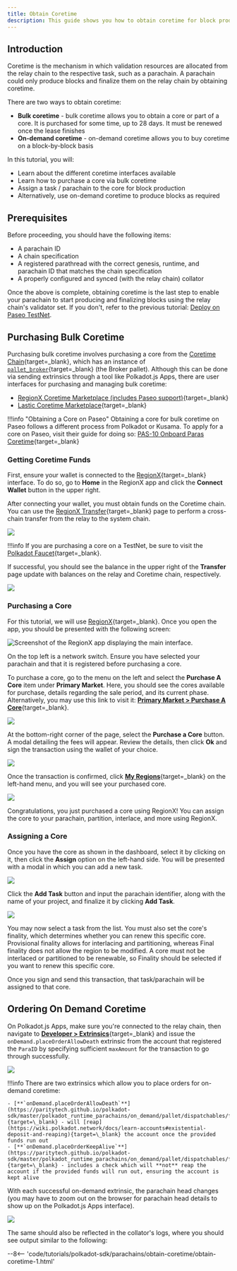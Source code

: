 ```yaml
---
title: Obtain Coretime
description: This guide shows you how to obtain coretime for block production using on-demand or bulk options.
---
```


## Introduction

Coretime is the mechanism in which validation resources are allocated from the relay chain to the respective task, such as a parachain. A parachain could only produce blocks and finalize them on the relay chain by obtaining coretime.

There are two ways to obtain coretime:

- **Bulk coretime** - bulk coretime allows you to obtain a core or part of a core. It is purchased for some time, up to 28 days. It must be renewed once the lease finishes
- **On-demand coretime** - on-demand coretime allows you to buy coretime on a block-by-block basis

In this tutorial, you will:

- Learn about the different coretime interfaces available
- Learn how to purchase a core via bulk coretime
- Assign a task / parachain to the core for block production
- Alternatively, use on-demand coretime to produce blocks as required

## Prerequisites 

Before proceeding, you should have the following items:

- A parachain ID
- A chain specification
- A registered parathread with the correct genesis, runtime, and parachain ID that matches the chain specification
- A properly configured and synced (with the relay chain) collator

Once the above is complete, obtaining coretime is the last step to enable your parachain to start producing and finalizing blocks using the relay chain's validator set. If you don't, refer to the previous tutorial: [Deploy on Paseo TestNet](todo).

## Purchasing Bulk Coretime

Purchasing bulk coretime involves purchasing a core from the [Coretime Chain](/polkadot-protocol/architecture/system-chains/coretime/){target=\_blank}, which has an instance of [`pallet_broker`](https://paritytech.github.io/polkadot-sdk/master/pallet_broker/index.html){target=\_blank} (the Broker pallet). Although this can be done via sending extrinsics through a tool like Polkadot.js Apps, there are user interfaces for purchasing and managing bulk coretime:

- [RegionX Coretime Marketplace (includes Paseo support)](https://app.regionx.tech){target=\_blank}
- [Lastic Coretime Marketplace](https://www.lastic.xyz/polkadot/bulkcore1){target=\_blank}
  
!!!info "Obtaining a Core on Paseo"
    Obtaining a core for bulk coretime on Paseo follows a different process from Polkadot or Kusama. To apply for a core on Paseo, visit their guide for doing so: [PAS-10 Onboard Paras Coretime](https://github.com/paseo-network/paseo-action-submission/blob/main/pas/PAS-10-Onboard-paras-coretime.md#summary){target=\_blank} 

### Getting Coretime Funds

First, ensure your wallet is connected to the [RegionX](https://app.regionx.tech){target=\_blank} interface. To do so, go to **Home** in the RegionX app and click the **Connect Wallet** button in the upper right.

After connecting your wallet, you must obtain funds on the Coretime chain. You can use the [RegionX Transfer](https://app.regionx.tech/transfer){target=\_blank} page to perform a cross-chain transfer from the relay to the system chain.

![](/images/tutorials/polkadot-sdk/parachains/obtain-coretime/obtain-coretime-1.webp)

!!!info 
    If you are purchasing a core on a TestNet, be sure to visit the [Polkadot Faucet](https://faucet.polkadot.io/westend){target=\_blank}.

If successful, you should see the balance in the upper right of the **Transfer** page update with balances on the relay and Coretime chain, respectively.

![](/images/tutorials/polkadot-sdk/parachains/obtain-coretime/obtain-coretime-2.webp)

### Purchasing a Core

For this tutorial, we will use [RegionX](https://app.regionx.tech){target=\_blank}. Once you open the app, you should be presented with the following screen:

![Screenshot of the RegionX app displaying the main interface.](/images/tutorials/polkadot-sdk/parachains/obtain-coretime/obtain-coretime-3.webp)

On the top left is a network switch. Ensure you have selected your parachain and that it is registered before purchasing a core.

To purchase a core, go to the menu on the left and select the **Purchase A Core** item under **Primary Market**. Here, you should see the cores available for purchase, details regarding the sale period, and its current phase. Alternatively, you may use this link to visit it: [**Primary Market > Purchase A Core**](https://app.regionx.tech/purchase){target=\_blank}.

![](/images/tutorials/polkadot-sdk/parachains/obtain-coretime/obtain-coretime-4.webp)

At the bottom-right corner of the page, select the **Purchase a Core** button. A modal detailing the fees will appear. Review the details, then click **Ok** and sign the transaction using the wallet of your choice.

![](/images/tutorials/polkadot-sdk/parachains/obtain-coretime/obtain-coretime-5.webp)

Once the transaction is confirmed, click [**My Regions**](https://app.regionx.tech/regions){target=\_blank} on the left-hand menu, and you will see your purchased core.

![](/images/tutorials/polkadot-sdk/parachains/obtain-coretime/obtain-coretime-6.webp)

Congratulations, you just purchased a core using RegionX! You can assign the core to your parachain, partition, interlace, and more using RegionX.

### Assigning a Core

Once you have the core as shown in the dashboard, select it by clicking on it, then click the **Assign** option on the left-hand side. You will be presented with a modal in which you can add a new task.

![](/images/tutorials/polkadot-sdk/parachains/obtain-coretime/obtain-coretime-7.webp)

Click the **Add Task** button and input the parachain identifier, along with the name of your project, and finalize it by clicking **Add Task**.

![](/images/tutorials/polkadot-sdk/parachains/obtain-coretime/obtain-coretime-8.webp)

You may now select a task from the list. You must also set the core's finality, which determines whether you can renew this specific core. Provisional finality allows for interlacing and partitioning, whereas Final finality does not allow the region to be modified. A core must not be interlaced or partitioned to be renewable, so Finality should be selected if you want to renew this specific core.

Once you sign and send this transaction, that task/parachain will be assigned to that core.

## Ordering On Demand Coretime

On Polkadot.js Apps, make sure you're connected to the relay chain, then navigate to [**Developer > Extrinsics**](https://polkadot.js.org/apps/#/extrinsics){target=\_blank} and issue the `onDemand.placeOrderAllowDeath` extrinsic from the account that registered the `ParaID` by specifying sufficient `maxAmount` for the transaction to go through successfully.

![](/images/tutorials/polkadot-sdk/parachains/obtain-coretime/obtain-coretime-9.webp)

!!!info
    There are two extrinsics which allow you to place orders for on-demand coretime:

    - [**`onDemand.placeOrderAllowDeath`**](https://paritytech.github.io/polkadot-sdk/master/polkadot_runtime_parachains/on_demand/pallet/dispatchables/fn.place_order_allow_death.html){target=\_blank} - will [reap](https://wiki.polkadot.network/docs/learn-accounts#existential-deposit-and-reaping){target=\_blank} the account once the provided funds run out
    - [**`onDemand.placeOrderKeepAlive`**](https://paritytech.github.io/polkadot-sdk/master/polkadot_runtime_parachains/on_demand/pallet/dispatchables/fn.place_order_keep_alive.html){target=\_blank} - includes a check which will **not** reap the account if the provided funds will run out, ensuring the account is kept alive

With each successful on-demand extrinsic, the parachain head changes (you may have to zoom out on the browser for parachain head details to show up on the Polkadot.js Apps interface).

![](/images/tutorials/polkadot-sdk/parachains/obtain-coretime/obtain-coretime-10.webp)

The same should also be reflected in the collator's logs, where you should see output similar to the following:

--8<-- 'code/tutorials/polkadot-sdk/parachains/obtain-coretime/obtain-coretime-1.html'